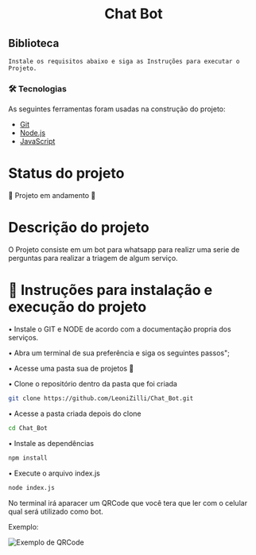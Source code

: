 <h1 align = "center" > Chat Bot </h1>

## Biblioteca ##
`
Instale os requisitos abaixo e siga as Instruções para executar o Projeto.
`

### 🛠 Tecnologias

As seguintes ferramentas foram usadas na construção do projeto:

- [Git](https://git-scm.com/download)
- [Node.js](https://nodejs.org/dist/v20.11.1/node-v20.11.1-x64.msi/)
- [JavaScript](https://developer.mozilla.org/en-US/docs/Web/JavaScript/Reference)

# Status do projeto 
🚧 Projeto em andamento 🚧


# Descrição do projeto 

O Projeto consiste em um bot para whatsapp para realizr uma serie de perguntas para realizar a triagem de algum serviço.


# :hammer: Instruções para instalação e execução do projeto

• Instale o GIT e NODE de acordo com a documentação propria dos serviços.

• Abra um terminal de sua preferência e siga os seguintes passos";

• Acesse uma pasta sua de projetos 📁 

• Clone o repositório dentro da pasta que foi criada
```bash
git clone https://github.com/LeoniZilli/Chat_Bot.git
```

• Acesse a pasta criada depois do clone
```bash
cd Chat_Bot
```

• Instale as dependências 
```bash
npm install
```

• Execute o arquivo index.js 
```bash
node index.js
```

No terminal irá aparacer um QRCode que você tera que ler com o celular qual será utilizado como bot.

Exemplo:

![Exemplo de QRCode](https://github.com/LeoniZilli/Chat_Bot/assets/50502512/9af58f05-e725-40b8-b0fc-9a6f33591750)


